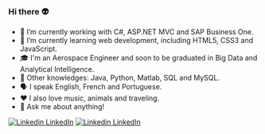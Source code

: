 ### Hi there :alien:

- :briefcase: I’m currently working with C#, ASP.NET MVC and SAP Business One.
- 🌱 I’m currently learning web development, including HTML5, CSS3 and JavaScript.
- :mortar_board: I'm an Aerospace Engineer and soon to be graduated in Big Data and Analytical Intelligence.
- :book: Other knowledges: Java, Python, Matlab, SQL and MySQL.
- :speaking_head: I speak English, French and Portuguese.
- :heart: I also love music, animals and traveling.
- :speech_balloon: Ask me about anything! 

[![Linkedin](https://i.stack.imgur.com/gVE0j.png) LinkedIn](https://www.linkedin.com/in/flavianovloski/?locale=en_US)
[![Linkedin](https://storage.scolary.com/storage/file/public/71b68248-ba0a-4b26-b15f-0c77cdf341cd.svg) LinkedIn](https://www.linkedin.com/in/flavianovloski/?locale=en_US)

